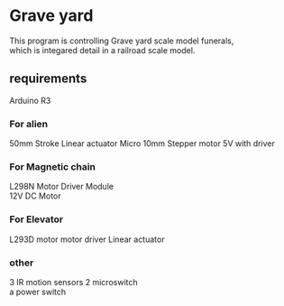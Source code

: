 # Grave yard

This program is controlling Grave yard scale model funerals,   
which is integared detail in a railroad scale model.

## requirements

Arduino R3   
### For alien
50mm Stroke Linear actuator Micro 10mm Stepper motor 5V  with driver   

### For Magnetic chain 
L298N Motor Driver Module    
12V DC Motor   
### For Elevator
L293D motor motor driver 
Linear actuator
### other
3 IR motion sensors
2 microswitch   
a power switch  




